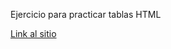 Ejercicio para practicar tablas HTML

[Link al sitio](https://dbsantiago.github.io/Codecademy/FrontEndEngineer/03-shipIt/index.html)